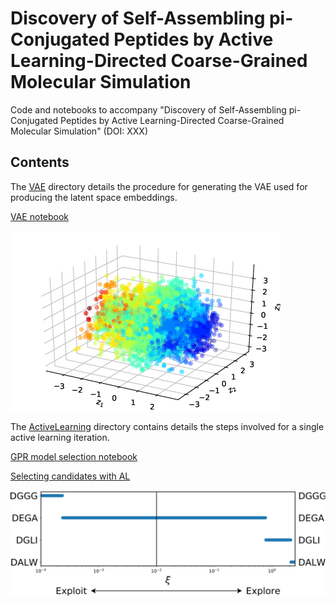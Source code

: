 # Discovery of Self-Assembling pi-Conjugated Peptides by Active Learning-Directed Coarse-Grained Molecular Simulation
Code and notebooks to accompany "Discovery of Self-Assembling pi-Conjugated Peptides by Active Learning-Directed Coarse-Grained Molecular Simulation" (DOI: XXX)

## Contents
The [VAE](VAE) directory details the procedure for generating the VAE used for producing the latent space embeddings.

[VAE notebook](VAE/VAE.ipynb)

![Image](VAE/VAE.png)

The [ActiveLearning](ActiveLearning) directory contains details the steps involved for a single active learning iteration.

[GPR model selection notebook](ActiveLearning/step_1-GPR/Model_Selection_GPR.ipynb)

[Selecting candidates with AL](ActiveLearning/step_2-aquisition/Acquisition_sampling.ipynb)


![Image](ActiveLearning/step_2-aquisition/EI.png)
